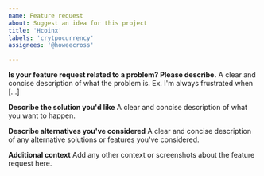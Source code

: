 ```yaml
---
name: Feature request
about: Suggest an idea for this project
title: 'Hcoinx'
labels: 'crytpocurrency'
assignees: '@howeecross'

---
```


**Is your feature request related to a problem? Please describe.**
A clear and concise description of what the problem is. Ex. I'm always frustrated when [...]

**Describe the solution you'd like**
A clear and concise description of what you want to happen.

**Describe alternatives you've considered**
A clear and concise description of any alternative solutions or features you've considered.

**Additional context**
Add any other context or screenshots about the feature request here.
